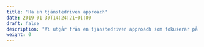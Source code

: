 ```yaml
---
title: "Ha en tjänstedriven approach"
date: 2019-01-30T14:24:21+01:00
draft: false
description: "Vi utgår från en tjänstedriven approach som fokuserar på tjänster som det primära för att skapa värden för våra användare. Vår tjänstedrivna approach kombinerar ett kundorienterat perspektiv (outside-in) med våra interna strukturer (inside-out) i vår approach."
weight: 0
---
```

